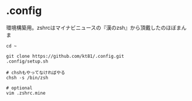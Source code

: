 .config
=======

環境構築用。zshrcはマイナビニュースの『漢のzsh』から頂戴したのほぼまんま

    cd ~
    
    git clone https://github.com/kt81/.config.git
    .config/setup.sh
    
    # chshもやってなければやる
    chsh -s /bin/zsh
    
    # optional
    vim .zshrc.mine
